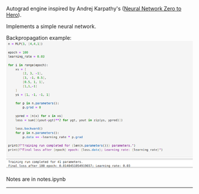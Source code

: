 Autograd engine inspired by Andrej Karpathy's ([Neural Network Zero to Hero](https://www.youtube.com/watch?v=VMj-3S1tku0&list=PLAqhIrjkxbuWI23v9cThsA9GvCAUhRvKZ)).

Implements a simple neural network.

Backpropagation example:
![alt text](image.png)

Notes are in notes.ipynb

----

